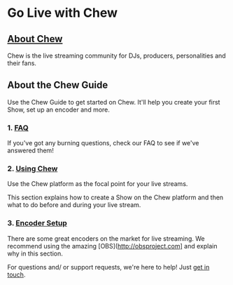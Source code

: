 # Go Live with Chew

## [About Chew](http://chew.tv/guide/about/index)

Chew is the live streaming community for DJs, producers, personalities and their fans. 

## About the Chew Guide

Use the Chew Guide to get started on Chew. It'll help you create your first Show, set up an encoder and more. 

### 1. [FAQ](http://chew.tv/guide/faq)

If you've got any burning questions, check our FAQ to see if we've answered them! 
 
### 2. [Using Chew](http://chew.tv/guide/using_chew/getting_started)

Use the Chew platform as the focal point for your live streams. 

This section explains how to create a Show on the Chew platform and then what to do before and during your live stream.

### 3. [Encoder Setup](http://chew.tv/guide/encoder_setup/getting_started)

There are some great encoders on the market for live streaming. We recommend using the amazing [OBS](http://obsproject.com] and explain why in this section.

For questions and/ or support requests, we're here to help! Just [get in touch](http://chew.tv/guide/help_and_support).
